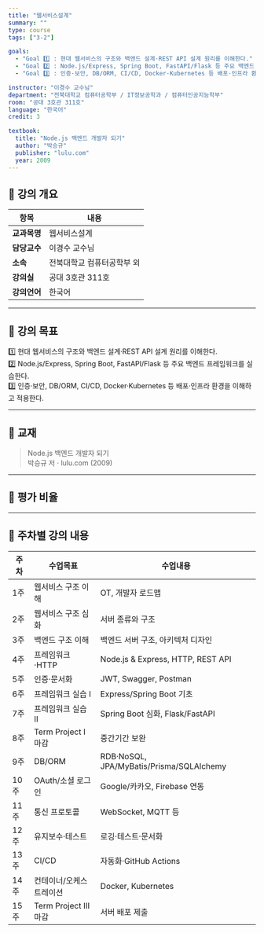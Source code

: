 ```yaml
---
title: "웹서비스설계"
summary: ""
type: course
tags: ["3-2"]

goals:
  - "Goal 1️⃣ : 현대 웹서비스의 구조와 백엔드 설계·REST API 설계 원리를 이해한다."
  - "Goal 2️⃣ : Node.js/Express, Spring Boot, FastAPI/Flask 등 주요 백엔드 프레임워크를 실습한다."
  - "Goal 3️⃣ : 인증·보안, DB/ORM, CI/CD, Docker·Kubernetes 등 배포·인프라 환경을 이해하고 적용한다."

instructor: "이경수 교수님"
department: "전북대학교 컴퓨터공학부 / IT정보공학과 / 컴퓨터인공지능학부"
room: "공대 3호관 311호"
language: "한국어"
credit: 3

textbook:
  title: "Node.js 백엔드 개발자 되기"
  author: "박승규"
  publisher: "lulu.com"
  year: 2009
---
```


<!--more-->

## 📘 강의 개요

| 항목 | 내용 |
|------|------|
| **교과목명** | 웹서비스설계 |
| **담당교수** | 이경수 교수님 |
| **소속** | 전북대학교 컴퓨터공학부 외 |
| **강의실** | 공대 3호관 311호 |
| **강의언어** | 한국어 |

---

## 🎯 강의 목표

1️⃣ 현대 웹서비스의 구조와 백엔드 설계·REST API 설계 원리를 이해한다.  
2️⃣ Node.js/Express, Spring Boot, FastAPI/Flask 등 주요 백엔드 프레임워크를 실습한다.  
3️⃣ 인증·보안, DB/ORM, CI/CD, Docker·Kubernetes 등 배포·인프라 환경을 이해하고 적용한다.

---

## 📖 교재

> Node.js 백엔드 개발자 되기  
> 박승규 저 · lulu.com (2009)

---

## 🧮 평가 비율

<canvas id="chart-web" width="400" height="400"></canvas>
<script src="https://cdn.jsdelivr.net/npm/chart.js"></script>
<script>
const cWEB = document.getElementById('chart-web');
new Chart(cWEB, {
  type: 'pie',
  data: {
    labels: ['출석', '과제', '발표/토론', '기타'],
    datasets: [{ data: [5, 80, 5, 10], backgroundColor: ['#9ad0f5','#ffb7b2','#ffdac1','#b5ead7'], borderColor:'#222', borderWidth:2 }]
  },
  options: { plugins:{ legend:{ position:'bottom' } } }
});
</script>

---

## 📆 주차별 강의 내용

| 주차 | 수업목표 | 수업내용 |
|------|-----------|-----------|
| 1주 | 웹서비스 구조 이해 | OT, 개발자 로드맵 |
| 2주 | 웹서비스 구조 심화 | 서버 종류와 구조 |
| 3주 | 백엔드 구조 이해 | 백엔드 서버 구조, 아키텍처 디자인 |
| 4주 | 프레임워크·HTTP | Node.js & Express, HTTP, REST API |
| 5주 | 인증·문서화 | JWT, Swagger, Postman |
| 6주 | 프레임워크 실습 I | Express/Spring Boot 기초 |
| 7주 | 프레임워크 실습 II | Spring Boot 심화, Flask/FastAPI |
| 8주 | Term Project I 마감 | 중간기간 보완 |
| 9주 | DB/ORM | RDB·NoSQL, JPA/MyBatis/Prisma/SQLAlchemy |
| 10주 | OAuth/소셜 로그인 | Google/카카오, Firebase 연동 |
| 11주 | 통신 프로토콜 | WebSocket, MQTT 등 |
| 12주 | 유지보수·테스트 | 로깅·테스트·문서화 |
| 13주 | CI/CD | 자동화·GitHub Actions |
| 14주 | 컨테이너/오케스트레이션 | Docker, Kubernetes |
| 15주 | Term Project III 마감 | 서버 배포 제출 |
